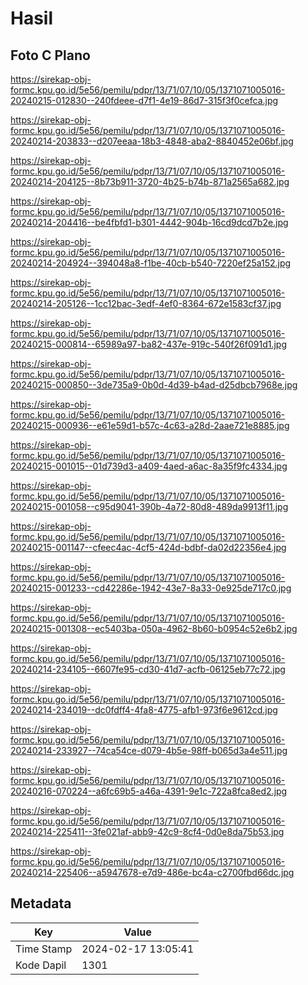 # Hasil

## Foto C Plano

https://sirekap-obj-formc.kpu.go.id/5e56/pemilu/pdpr/13/71/07/10/05/1371071005016-20240215-012830--240fdeee-d7f1-4e19-86d7-315f3f0cefca.jpg

https://sirekap-obj-formc.kpu.go.id/5e56/pemilu/pdpr/13/71/07/10/05/1371071005016-20240214-203833--d207eeaa-18b3-4848-aba2-8840452e06bf.jpg

https://sirekap-obj-formc.kpu.go.id/5e56/pemilu/pdpr/13/71/07/10/05/1371071005016-20240214-204125--8b73b911-3720-4b25-b74b-871a2565a682.jpg

https://sirekap-obj-formc.kpu.go.id/5e56/pemilu/pdpr/13/71/07/10/05/1371071005016-20240214-204416--be4fbfd1-b301-4442-904b-16cd9dcd7b2e.jpg

https://sirekap-obj-formc.kpu.go.id/5e56/pemilu/pdpr/13/71/07/10/05/1371071005016-20240214-204924--394048a8-f1be-40cb-b540-7220ef25a152.jpg

https://sirekap-obj-formc.kpu.go.id/5e56/pemilu/pdpr/13/71/07/10/05/1371071005016-20240214-205126--1cc12bac-3edf-4ef0-8364-672e1583cf37.jpg

https://sirekap-obj-formc.kpu.go.id/5e56/pemilu/pdpr/13/71/07/10/05/1371071005016-20240215-000814--65989a97-ba82-437e-919c-540f26f091d1.jpg

https://sirekap-obj-formc.kpu.go.id/5e56/pemilu/pdpr/13/71/07/10/05/1371071005016-20240215-000850--3de735a9-0b0d-4d39-b4ad-d25dbcb7968e.jpg

https://sirekap-obj-formc.kpu.go.id/5e56/pemilu/pdpr/13/71/07/10/05/1371071005016-20240215-000936--e61e59d1-b57c-4c63-a28d-2aae721e8885.jpg

https://sirekap-obj-formc.kpu.go.id/5e56/pemilu/pdpr/13/71/07/10/05/1371071005016-20240215-001015--01d739d3-a409-4aed-a6ac-8a35f9fc4334.jpg

https://sirekap-obj-formc.kpu.go.id/5e56/pemilu/pdpr/13/71/07/10/05/1371071005016-20240215-001058--c95d9041-390b-4a72-80d8-489da9913f11.jpg

https://sirekap-obj-formc.kpu.go.id/5e56/pemilu/pdpr/13/71/07/10/05/1371071005016-20240215-001147--cfeec4ac-4cf5-424d-bdbf-da02d22356e4.jpg

https://sirekap-obj-formc.kpu.go.id/5e56/pemilu/pdpr/13/71/07/10/05/1371071005016-20240215-001233--cd42286e-1942-43e7-8a33-0e925de717c0.jpg

https://sirekap-obj-formc.kpu.go.id/5e56/pemilu/pdpr/13/71/07/10/05/1371071005016-20240215-001308--ec5403ba-050a-4962-8b60-b0954c52e6b2.jpg

https://sirekap-obj-formc.kpu.go.id/5e56/pemilu/pdpr/13/71/07/10/05/1371071005016-20240214-234105--6607fe95-cd30-41d7-acfb-06125eb77c72.jpg

https://sirekap-obj-formc.kpu.go.id/5e56/pemilu/pdpr/13/71/07/10/05/1371071005016-20240214-234019--dc0fdff4-4fa8-4775-afb1-973f6e9612cd.jpg

https://sirekap-obj-formc.kpu.go.id/5e56/pemilu/pdpr/13/71/07/10/05/1371071005016-20240214-233927--74ca54ce-d079-4b5e-98ff-b065d3a4e511.jpg

https://sirekap-obj-formc.kpu.go.id/5e56/pemilu/pdpr/13/71/07/10/05/1371071005016-20240216-070224--a6fc69b5-a46a-4391-9e1c-722a8fca8ed2.jpg

https://sirekap-obj-formc.kpu.go.id/5e56/pemilu/pdpr/13/71/07/10/05/1371071005016-20240214-225411--3fe021af-abb9-42c9-8cf4-0d0e8da75b53.jpg

https://sirekap-obj-formc.kpu.go.id/5e56/pemilu/pdpr/13/71/07/10/05/1371071005016-20240214-225406--a5947678-e7d9-486e-bc4a-c2700fbd66dc.jpg


## Metadata

| Key        | Value               |
| ---------- | ------------------- |
| Time Stamp | 2024-02-17 13:05:41 |
| Kode Dapil | 1301                |



